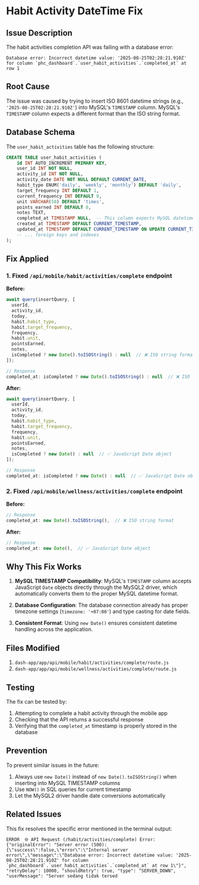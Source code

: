 # Habit Activity DateTime Fix

## Issue Description

The habit activities completion API was failing with a database error:

```
Database error: Incorrect datetime value: '2025-08-25T02:28:21.910Z' for column `phc_dashboard`.`user_habit_activities`.`completed_at` at row 1
```

## Root Cause

The issue was caused by trying to insert ISO 8601 datetime strings (e.g., `'2025-08-25T02:28:21.910Z'`) into MySQL's `TIMESTAMP` column. MySQL's `TIMESTAMP` column expects a different format than the ISO string format.

## Database Schema

The `user_habit_activities` table has the following structure:

```sql
CREATE TABLE user_habit_activities (
    id INT AUTO_INCREMENT PRIMARY KEY,
    user_id INT NOT NULL,
    activity_id INT NOT NULL,
    activity_date DATE NOT NULL DEFAULT CURRENT_DATE,
    habit_type ENUM('daily', 'weekly', 'monthly') DEFAULT 'daily',
    target_frequency INT DEFAULT 1,
    current_frequency INT DEFAULT 0,
    unit VARCHAR(50) DEFAULT 'times',
    points_earned INT DEFAULT 0,
    notes TEXT,
    completed_at TIMESTAMP NULL,  -- This column expects MySQL datetime format
    created_at TIMESTAMP DEFAULT CURRENT_TIMESTAMP,
    updated_at TIMESTAMP DEFAULT CURRENT_TIMESTAMP ON UPDATE CURRENT_TIMESTAMP,
    -- ... foreign keys and indexes
);
```

## Fix Applied

### 1. Fixed `/api/mobile/habit/activities/complete` endpoint

**Before:**
```javascript
await query(insertQuery, [
  userId, 
  activity_id, 
  today, 
  habit.habit_type,
  habit.target_frequency, 
  frequency, 
  habit.unit,
  pointsEarned, 
  notes, 
  isCompleted ? new Date().toISOString() : null  // ❌ ISO string format
]);

// Response
completed_at: isCompleted ? new Date().toISOString() : null  // ❌ ISO string format
```

**After:**
```javascript
await query(insertQuery, [
  userId, 
  activity_id, 
  today, 
  habit.habit_type,
  habit.target_frequency, 
  frequency, 
  habit.unit,
  pointsEarned, 
  notes, 
  isCompleted ? new Date() : null  // ✅ JavaScript Date object
]);

// Response
completed_at: isCompleted ? new Date() : null  // ✅ JavaScript Date object
```

### 2. Fixed `/api/mobile/wellness/activities/complete` endpoint

**Before:**
```javascript
// Response
completed_at: new Date().toISOString(),  // ❌ ISO string format
```

**After:**
```javascript
// Response
completed_at: new Date(),  // ✅ JavaScript Date object
```

## Why This Fix Works

1. **MySQL TIMESTAMP Compatibility**: MySQL's `TIMESTAMP` column accepts JavaScript `Date` objects directly through the MySQL2 driver, which automatically converts them to the proper MySQL datetime format.

2. **Database Configuration**: The database connection already has proper timezone settings (`timezone: '+07:00'`) and type casting for date fields.

3. **Consistent Format**: Using `new Date()` ensures consistent datetime handling across the application.

## Files Modified

1. `dash-app/app/api/mobile/habit/activities/complete/route.js`
2. `dash-app/app/api/mobile/wellness/activities/complete/route.js`

## Testing

The fix can be tested by:

1. Attempting to complete a habit activity through the mobile app
2. Checking that the API returns a successful response
3. Verifying that the `completed_at` timestamp is properly stored in the database

## Prevention

To prevent similar issues in the future:

1. Always use `new Date()` instead of `new Date().toISOString()` when inserting into MySQL TIMESTAMP columns
2. Use `NOW()` in SQL queries for current timestamp
3. Let the MySQL2 driver handle date conversions automatically

## Related Issues

This fix resolves the specific error mentioned in the terminal output:
```
ERROR  🌐 API Request (/habit/activities/complete) Error: {"originalError": "Server error (500): {\"success\":false,\"error\":\"Internal server error\",\"message\":\"Database error: Incorrect datetime value: '2025-08-25T02:28:21.910Z' for column `phc_dashboard`.`user_habit_activities`.`completed_at` at row 1\"}", "retryDelay": 10000, "shouldRetry": true, "type": "SERVER_DOWN", "userMessage": "Server sedang tidak tersed
```
